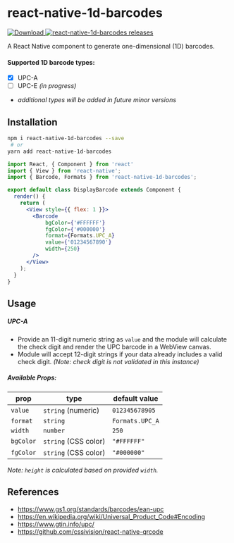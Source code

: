 # react-native-1d-barcodes
[![Download](https://img.shields.io/badge/Download-0.1.1-brightgreen.svg) ](https://www.npmjs.com/package/react-native-1d-barcodes)
[![react-native-1d-barcodes releases](https://img.shields.io/badge/Release-0.1.1-blue.svg) ](https://www.github.com/jcleigh/react-native-1d-barcodes/releases)

A React Native component to generate one-dimensional (1D) barcodes.

#### Supported 1D barcode types:
- [x] UPC-A
- [ ] UPC-E _(in progress)_
- _additional types will be added in future minor versions_

## Installation
```sh
npm i react-native-1d-barcodes --save
 # or
yarn add react-native-1d-barcodes
```

```jsx
import React, { Component } from 'react'
import { View } from 'react-native';
import { Barcode, Formats } from 'react-native-1d-barcodes';

export default class DisplayBarcode extends Component {
  render() {
    return (
      <View style={{ flex: 1 }}>
        <Barcode
            bgColor={'#FFFFFF'}
            fgColor={'#000000'}
            format={Formats.UPC_A}
            value={'01234567890'}
            width={250}
        />
      </View>
    );
  }
}
```

## Usage

##### UPC-A
- Provide an 11-digit numeric string as `value` and the module will calculate the
check digit and render the UPC barcode in a WebView canvas.
- Module will accept 12-digit strings if your data already includes a valid check digit.
_(Note: check digit is not validated in this instance)_

##### Available Props:
prop      | type                 | default value
----------|----------------------|--------------
`value`   | `string` (numeric)   | `012345678905`
`format`  | `string`             | `Formats.UPC_A`
`width`   | `number`             | `250`
`bgColor` | `string` (CSS color) | `"#FFFFFF"`
`fgColor` | `string` (CSS color) | `"#000000"`

_Note: `height` is calculated based on provided `width`._

## References
- https://www.gs1.org/standards/barcodes/ean-upc
- https://en.wikipedia.org/wiki/Universal_Product_Code#Encoding
- https://www.gtin.info/upc/
- https://github.com/cssivision/react-native-qrcode
